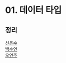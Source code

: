 # 01. 데이터 타입

## 정리
[신은수](https://github.com/StudywithmeJS/Core-JavaScript/blob/main/week01/eunsu.md)<br>
[백수연](https://github.com/StudywithmeJS/Core-JavaScript/blob/main/week01/sypaik.md)<br>
[오연주](https://github.com/StudywithmeJS/Core-JavaScript/blob/main/week01/yeonju.md)